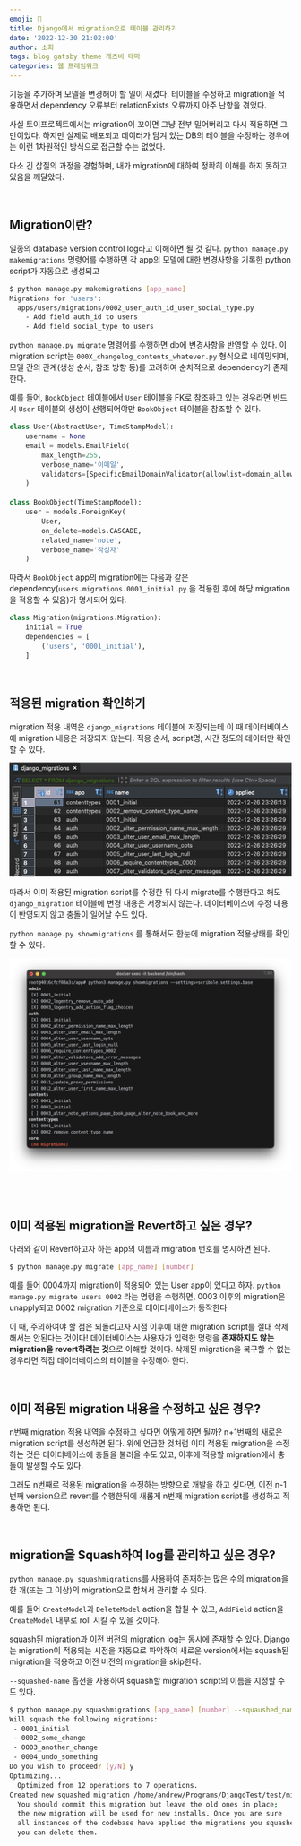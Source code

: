 ```yaml
---
emoji: 🐤
title: Django에서 migration으로 테이블 관리하기
date: '2022-12-30 21:02:00'
author: 소희
tags: blog gatsby theme 개츠비 테마
categories: 웹 프레임워크
---
```


기능을 추가하며 모델을 변경해야 할 일이 새겼다.
테이블을 수정하고 migration을 적용하면서 dependency 오류부터 relationExists 오류까지 아주 난항을 겪었다.

사실 토이프로젝트에서는 migration이 꼬이면 그냥 전부 밀어버리고 다시 적용하면 그만이었다.
하지만 실제로 배포되고 데이터가 담겨 있는 DB의 테이블을 수정하는 경우에는 이런 1차원적인 방식으로 접근할 수는 없었다.

다소 긴 삽질의 과정을 경험하며, 내가 migration에 대하여 정확히 이해를 하지 못하고 있음을 깨달았다.

<br>

## Migration이란?
일종의 database version control log라고 이해하면 될 것 같다. 
`python manage.py makemigrations` 명령어를 수행하면 각 app의 모델에 대한 변경사항을 기록한 python script가 자동으로 생성되고

``` bash
$ python manage.py makemigrations [app_name]
Migrations for 'users':
  apps/users/migrations/0002_user_auth_id_user_social_type.py
    - Add field auth_id to users
    - Add field social_type to users
```

`python manage.py migrate` 명령어를 수행하면 db에 변경사항을 반영할 수 있다.
이 migration script는 `000X_changelog_contents_whatever.py` 형식으로 네이밍되며,
모델 간의 관계(생성 순서, 참조 방향 등)를 고려하여 순차적으로 dependency가 존재한다.


예를 들어, `BookObject` 테이블에서 `User` 테이블을 FK로 참조하고 있는 경우라면
반드시 `User` 테이블의 생성이 선행되어야만 `BookObject` 테이블을 참조할 수 있다.

``` python
class User(AbstractUser, TimeStampModel):
    username = None
    email = models.EmailField(
        max_length=255,
        verbose_name='이메일',
        validators=[SpecificEmailDomainValidator(allowlist=domain_allowlist)]
    )
    
class BookObject(TimeStampModel):
    user = models.ForeignKey(
        User,
        on_delete=models.CASCADE,
        related_name='note',
        verbose_name='작성자'
    )
```

따라서 `BookObject` app의 migration에는 다음과 같은 dependency(`users.migrations.0001_initial.py` 을 적용한 후에 해당 migration을 적용할 수 있음)가 명시되어 있다.

``` python
class Migration(migrations.Migration):
    initial = True
    dependencies = [
        ('users', '0001_initial'),
    ]
```

<br>

## 적용된 migration 확인하기
migration 적용 내역은 `django_migrations` 테이블에 저장되는데
이 때 데이터베이스에 migration 내용은 저장되지 않는다. 적용 순서, script명, 시간 정도의 데이터만 확인할 수 있다.

![migration-001.png](./migration-001.png)


따라서 이미 적용된 migration script를 수정한 뒤 다시 migrate를 수행한다고 해도 `django_migration` 테이블에 변경 내용은 저장되지 않는다.
데이터베이스에 수정 내용이 반영되지 않고 충돌이 일어날 수도 있다.

`python manage.py showmigrations` 를 통해서도 한눈에 migration 적용상태를 확인할 수 있다.

![migration-002.png](./migration-002.png)

<br><br>

## 이미 적용된 migration을 Revert하고 싶은 경우?

아래와 같이 Revert하고자 하는 app의 이름과 migration 번호를 명시하면 된다.

``` bash
$ python manage.py migrate [app_name] [number]

```
예를 들어 0004까지 migration이 적용되어 있는 User app이 있다고 하자.
`python manage.py migrate users 0002` 라는 명령을 수행하면, 0003 이후의 migration은 unapply되고 0002 migration 기준으로 데이터베이스가 동작한다

이 때, 주의하여야 할 점은 되돌리고자 시점 이후에 대한 migration script를 절대 삭제해서는 안된다는 것이다!
데이터베이스는 사용자가 입력한 명령을 <b>존재하지도 않는 migration을 revert하려는 것</b>으로 이해할 것이다.
삭제된 migration을 복구할 수 없는 경우라면 직접 데이터베이스의 테이블을 수정해야 한다.


<br>

## 이미 적용된 migration 내용을 수정하고 싶은 경우?

n번째 migration 적용 내역을 수정하고 싶다면 어떻게 하면 될까?
n+1번째의 새로운 migration script를 생성하면 된다. 위에 언급한 것처럼
이미 적용된 migration을 수정하는 것은 데이터베이스에 충돌을 불러올 수도 있고, 이후에 적용할 migration에서 충돌이 발생할 수도 있다.

그래도 n번째로 적용된 migration을 수정하는 방향으로 개발을 하고 싶다면,
이전 n-1번째 version으로 revert를 수행한뒤에 새롭게 n번째 migration script를 생성하고 적용하면 된다.

<br>

## migration을 Squash하여 log를 관리하고 싶은 경우?

`python manage.py squashmigrations`를 사용하여
존재하는 많은 수의 migration을 한 개(또는 그 이상)의 migration으로 합쳐서 관리할 수 있다.

예를 들어 `CreateModel`과 `DeleteModel` action을 합칠 수 있고, `AddField` action을 `CreateModel` 내부로 roll 시킬 수 있을 것이다.

squash된 migration과 이전 버전의 migration log는 동시에 존재할 수 있다.
Django는 migration이 적용되는 시점을 자동으로 파악하여 새로운 version에서는 squash된 migration을 적용하고 이전 버전의 migration을 skip한다.

`--squashed-name` 옵션을 사용하여 squash할 migration script의 이름을 지정할 수도 있다.

``` bash
$ python manage.py squashmigrations [app_name] [number] --squaushed_name [SQUASHED_NAME]
Will squash the following migrations:
 - 0001_initial
 - 0002_some_change
 - 0003_another_change
 - 0004_undo_something
Do you wish to proceed? [y/N] y
Optimizing...
  Optimized from 12 operations to 7 operations.
Created new squashed migration /home/andrew/Programs/DjangoTest/test/migrations/0001_squashed_0004_undo_somthing.py
  You should commit this migration but leave the old ones in place;
  the new migration will be used for new installs. Once you are sure
  all instances of the codebase have applied the migrations you squashed,
  you can delete them.
```

<br>

``` toc
```